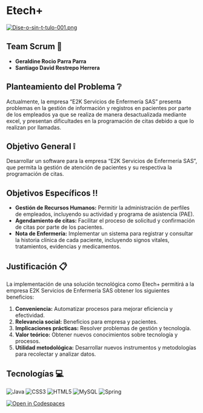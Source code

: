 
# Etech+
[![Dise-o-sin-t-tulo-001.png](https://i.postimg.cc/HnMMvhc2/Dise-o-sin-t-tulo-001.png)](https://postimg.cc/vxQDcXvg)

## Team Scrum 👥
* **Geraldine Rocio Parra Parra**
* **Santiago David Restrepo Herrera**

## Planteamiento del Problema ❔
Actualmente, la empresa “E2K Servicios de Enfermería SAS” presenta problemas en la gestión de información y registros en pacientes por parte de los empleados ya que se realiza de manera desactualizada mediante excel, y presentan dificultades en la programación de citas debido a que lo realizan por llamadas.

## Objetivo General ❕
Desarrollar un software para la empresa “E2K Servicios de Enfermería SAS”, que permita la gestión de atención de pacientes y su respectiva la programación de citas.

## Objetivos Específicos ‼
* **Gestión de Recursos Humanos:** Permitir la administración de perfiles de empleados, incluyendo su actividad y programa de asistencia (PAE).
* **Agendamiento de citas:** Facilitar el proceso de solicitud y confirmación de citas por parte de los pacientes.
* **Nota de Enfermería:** Implementar un sistema para registrar y consultar la historia clínica de cada paciente, incluyendo signos vitales, tratamientos, evidencias y medicamentos.

## Justificación 📋
La implementación de una solución tecnológica como Etech+ permitirá a la empresa E2K Servicios de Enfermería SAS obtener los siguientes beneficios:
1. **Conveniencia:** Automatizar procesos para mejorar eficiencia y efectividad.
2. **Relevancia social:** Beneficios para empresa y pacientes.
3. **Implicaciones prácticas:** Resolver problemas de gestión y tecnología.
4. **Valor teórico:** Obtener nuevos conocimientos sobre tecnología y procesos.
5. **Utilidad metodológica:** Desarrollar nuevos instrumentos y metodologías para recolectar y analizar datos.

## Tecnologías 💻
![Java](https://img.shields.io/badge/java-%23ED8B00.svg?style=for-the-badge&logo=openjdk&logoColor=white) ![CSS3](https://img.shields.io/badge/css3-%231572B6.svg?style=for-the-badge&logo=css3&logoColor=white) ![HTML5](https://img.shields.io/badge/html5-%23E34F26.svg?style=for-the-badge&logo=html5&logoColor=white) ![MySQL](https://img.shields.io/badge/mysql-4479A1.svg?style=for-the-badge&logo=mysql&logoColor=white) ![Spring](https://img.shields.io/badge/spring-%236DB33F.svg?style=for-the-badge&logo=spring&logoColor=white)

[![Open in Codespaces](https://classroom.github.com/assets/launch-codespace-2972f46106e565e64193e422d61a12cf1da4916b45550586e14ef0a7c637dd04.svg)](https://classroom.github.com/open-in-codespaces?assignment_repo_id=15519306)
